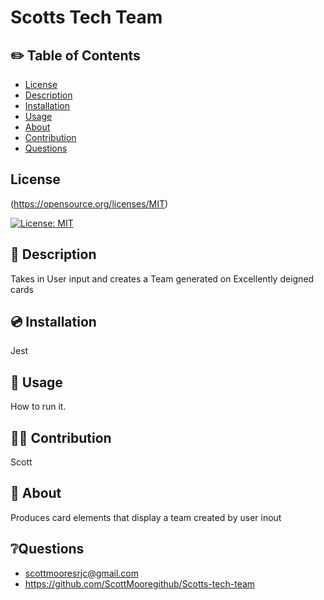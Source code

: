 
  # Scotts Tech Team

## ✏️ Table of Contents

- [License](#license)
- [Description](#description)
- [Installation](#installation)
- [Usage](#usage)
- [About](#about)
- [Contribution](#contribution)
- [Questions](#questions)

## License  
  (https://opensource.org/licenses/MIT)
  
  [![License: MIT](https://img.shields.io/badge/License-MIT-yellow.svg)](https://opensource.org/licenses/MIT)

## 📄 Description 

 Takes in User input and creates a Team generated on Excellently deigned cards

## 💿 Installation

 Jest

## 🧰 Usage
 How to run it.

## 🧑‍💻 Contribution
 Scott

## 📝 About
 Produces card elements that display a team created by user inout


## ❔Questions
- scottmooresrjc@gmail.com
- https://github.com/ScottMooregithub/Scotts-tech-team

